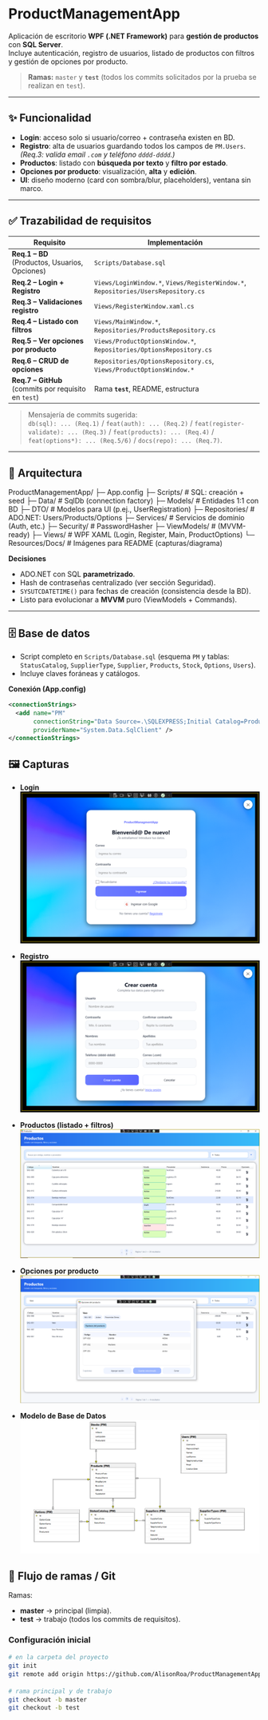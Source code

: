 # ProductManagementApp

Aplicación de escritorio **WPF (.NET Framework)** para **gestión de productos** con **SQL Server**.  
Incluye autenticación, registro de usuarios, listado de productos con filtros y gestión de opciones por producto.

> **Ramas:** `master` y **`test`** (todos los commits solicitados por la prueba se realizan en `test`).

---

## ✨ Funcionalidad

- **Login**: acceso solo si usuario/correo + contraseña existen en BD.
- **Registro**: alta de usuarios guardando todos los campos de `PM.Users`.  
  *(Req.3: valida email `.com` y teléfono `dddd-dddd`.)*
- **Productos**: listado con **búsqueda por texto** y **filtro por estado**.
- **Opciones por producto**: visualización, **alta** y **edición**.
- **UI**: diseño moderno (card con sombra/blur, placeholders), ventana sin marco.

---

## ✅ Trazabilidad de requisitos

| Requisito | Implementación |
|---|---|
| **Req.1 – BD** (Productos, Usuarios, Opciones) | `Scripts/Database.sql` |
| **Req.2 – Login + Registro** | `Views/LoginWindow.*`, `Views/RegisterWindow.*`, `Repositories/UsersRepository.cs` |
| **Req.3 – Validaciones registro** | `Views/RegisterWindow.xaml.cs` |
| **Req.4 – Listado con filtros** | `Views/MainWindow.*`, `Repositories/ProductsRepository.cs` |
| **Req.5 – Ver opciones por producto** | `Views/ProductOptionsWindow.*`, `Repositories/OptionsRepository.cs` |
| **Req.6 – CRUD de opciones** | `Repositories/OptionsRepository.cs`, `Views/ProductOptionsWindow.*` |
| **Req.7 – GitHub** (commits por requisito en `test`) | Rama **`test`**, README, estructura |

> Mensajería de commits sugerida:  
> `db(sql): ... (Req.1)` / `feat(auth): ... (Req.2)` / `feat(register-validate): ... (Req.3)` / `feat(products): ... (Req.4)` / `feat(options*): ... (Req.5/6)` / `docs(repo): ... (Req.7)`.

---

## 🧱 Arquitectura

ProductManagementApp/
├─ App.config
├─ Scripts/ # SQL: creación + seed
├─ Data/ # SqlDb (connection factory)
├─ Models/ # Entidades 1:1 con BD
├─ DTO/ # Modelos para UI (p.ej., UserRegistration)
├─ Repositories/ # ADO.NET: Users/Products/Options
├─ Services/ # Servicios de dominio (Auth, etc.)
├─ Security/ # PasswordHasher
├─ ViewModels/ # (MVVM-ready)
├─ Views/ # WPF XAML (Login, Register, Main, ProductOptions)
└─ Resources/Docs/ # Imágenes para README (capturas/diagrama)


**Decisiones**
- ADO.NET con SQL **parametrizado**.
- Hash de contraseñas centralizado (ver sección Seguridad).
- `SYSUTCDATETIME()` para fechas de creación (consistencia desde la BD).
- Listo para evolucionar a **MVVM** puro (ViewModels + Commands).

---

## 🗄️ Base de datos

- Script completo en `Scripts/Database.sql` (esquema `PM` y tablas: `StatusCatalog`, `SupplierType`, `Supplier`, `Products`, `Stock`, `Options`, `Users`).
- Incluye claves foráneas y catálogos.

**Conexión (App.config)**

```xml
<connectionStrings>
  <add name="PM"
       connectionString="Data Source=.\SQLEXPRESS;Initial Catalog=ProductManagement;Integrated Security=True;TrustServerCertificate=True"
       providerName="System.Data.SqlClient" />
</connectionStrings>
```

## 🖼️ Capturas

- **Login**  
  ![Login](ProductManagementApp/Resources/Docs/Frame%20-%20Login.png)

- **Registro**  
  ![Registro](ProductManagementApp/Resources/Docs/Frame%20-%20Register.png)

- **Productos (listado + filtros)**  
  ![Productos](ProductManagementApp/Resources/Docs/Frame%20-%20Products.png)

- **Opciones por producto**  
  ![Opciones](ProductManagementApp/Resources/Docs/Frame%20-%20Options.png)

- **Modelo de Base de Datos**  
  ![Modelo BD](ProductManagementApp/Resources/Docs/Schema.png)

## 🔀 Flujo de ramas / Git

Ramas:
- **master** → principal (limpia).
- **test** → trabajo (todos los commits de requisitos).

### Configuración inicial
```bash
# en la carpeta del proyecto
git init
git remote add origin https://github.com/AlisonRoa/ProductManagementApp.git

# rama principal y de trabajo
git checkout -b master
git checkout -b test
